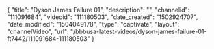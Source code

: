 {
    "title": "Dyson James   Failure 01",
    "description": "",
    "channelid": "111091684",
    "videoid": "111180503",
    "date_created": "1502924707",
    "date_modified": "1504049178",
    "type": "captivate",
    "layout": "channelVideo",
    "url": "\/bbbusa-latest-videos\/dyson-james-failure-01-ft7442\/111091684-111180503"
}